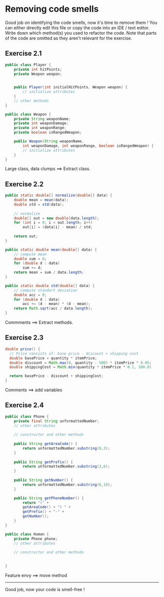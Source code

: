 # Removing code smells

Good job on identifying the code smells, now it's time to remove them !
You can either directly edit this file or copy the code into an IDE / text editor.
Write down which method(s) you used to refactor the code.
Note that parts of the code are omitted as they aren't relevant for the exercise.

## Exercise 2.1

```java
public class Player {
    private int hitPoints;
    private Weapon weapon; 

    
    public Player(int initialHitPoints, Weapon weapon) {
        // initialize attributes
    }
    // other methods
}

public class Weapon {
    private String weaponName;
    private int weaponDamage;
    private int weaponRange;
    private boolean isRangedWeapon;

    public Weapon(String weaponName,
        int weaponDamage, int weaponRange, boolean isRangedWeapon) {
        // initialize attributes 
    }
}
```

Large class, data clumps ==> Extract class.

## Exercise 2.2

```java
public static double[] normalize(double[] data) {
    double mean = mean(data); 
    double std = std(data); 
    
    // normalize
    double[] out = new double[data.length];
    for (int i = 0; i < out.length; i++)
        out[i] = (data[i] - mean) / std;
    
    return out;
}

public static double mean(double[] data) {
    // compute mean
    double sum = 0;
    for (double d : data)
        sum += d;
    return mean = sum / data.length;
}

public static double std(double[] data) {
    // compute standart deviation
    double acc = 0;
    for (double d : data)
        acc += (d - mean) * (d - mean);
    return Math.sqrt(acc / data.length);
}

```

Commments ==> Extract methods. 

## Exercise 2.3

```java
double price() {
  // Price consists of: base price - discount + shipping cost
  double basePrice = quantity * itemPrice; 
  double discount = Math.max(0, quantity - 500) * itemPrice * 0.05; 
  double shippingCost = Math.min(quantity * itemPrice * 0.1, 100.0)

  return basePrice - discount + shippingCost;
}
```

Comments ==> add variables 

## Exercise 2.4

```java
public class Phone {
    private final String unformattedNumber;
    // other attributes
    
    // constructor and other methods
    
    public String getAreaCode() {
        return unformattedNumber.substring(0,3);
    }
    
    public String getPrefix() {
        return unformattedNumber.substring(3,6);
    }
    
    public String getNumber() {
        return unformattedNumber.substring(6,10);
    }

    public String getPhoneNumber() {
        return "(" + 
        getAreaCode() + ") " +
        getPrefix() + "-" +
        getNumber();
    }
}

public class Human {
    private Phone phone;
    // other attributes
    
    // constructor and other methods
    
   
}
```

Feature envy ==> move method 

* * *

Good job, now your code is smell-free !
